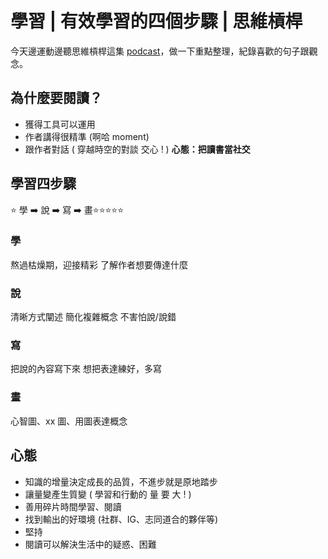 # 學習 | 有效學習的四個步驟 | 思維槓桿

今天邊運動邊聽思維槓桿這集 <a href="https://open.spotify.com/episode/6f2etLHElZiTgSGMGqvkId?si=erBmEKUFT7OD2esyKlGAVg" target="_blank">podcast</a>，做一下重點整理，紀錄喜歡的句子跟觀念。

## 為什麼要閱讀？
* 獲得工具可以運用
* 作者講得很精準 (啊哈 moment)
* 跟作者對話 ( 穿越時空的對談 交心 ! ) **心態：把讀書當社交**


## 學習四步驟
⭐ 學 ➡️ 說 ➡️ 寫 ➡️ 畫⭐⭐⭐⭐⭐

### 學
熬過枯燥期，迎接精彩
了解作者想要傳達什麼
### 說
清晰方式闡述
簡化複雜概念
不害怕說/說錯
### 寫
把說的內容寫下來
想把表達練好，多寫
### 畫
心智圖、xx 圖、用圖表達概念


## 心態
* 知識的增量決定成長的品質，不進步就是原地踏步
* 讓量變產生質變 ( 學習和行動的 量 要 大 ! )
* 善用碎片時間學習、閱讀
* 找到輸出的好環境 (社群、IG、志同道合的夥伴等)
* 堅持
* 閱讀可以解決生活中的疑惑、困難